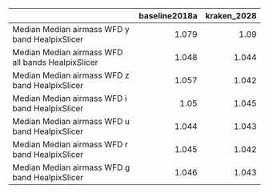 |                                                   |   baseline2018a |   kraken_2028 |
|:--------------------------------------------------|----------------:|--------------:|
| Median Median airmass WFD y band HealpixSlicer    |           1.079 |         1.09  |
| Median Median airmass WFD all bands HealpixSlicer |           1.048 |         1.044 |
| Median Median airmass WFD z band HealpixSlicer    |           1.057 |         1.042 |
| Median Median airmass WFD i band HealpixSlicer    |           1.05  |         1.045 |
| Median Median airmass WFD u band HealpixSlicer    |           1.044 |         1.043 |
| Median Median airmass WFD r band HealpixSlicer    |           1.045 |         1.042 |
| Median Median airmass WFD g band HealpixSlicer    |           1.046 |         1.043 |
